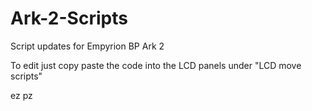 # Ark-2-Scripts
Script updates for Empyrion BP Ark 2

To edit just copy paste the code into the LCD panels under "LCD move scripts"

ez pz
